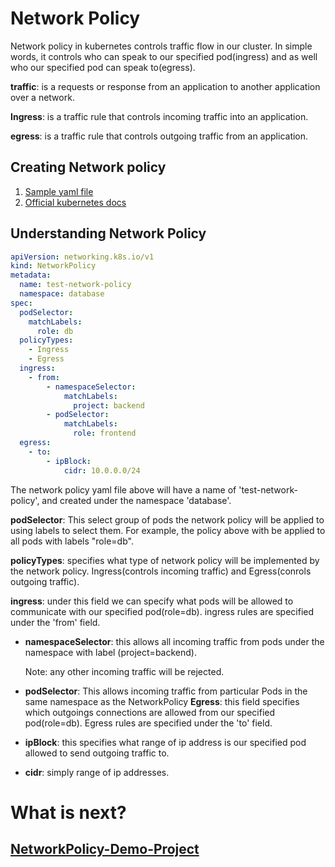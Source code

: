 
# Network Policy  

Network policy in kubernetes controls traffic flow in our cluster. In simple words, it controls who can speak to our specified pod(ingress) and as well who our specified pod can speak to(egress).

**traffic**: is a requests or response from an application to another application over a network.

**Ingress**: is a traffic rule that controls incoming traffic into an application.

**egress**:  is a traffic rule that controls outgoing traffic from an application.








## Creating Network policy
1. [Sample yaml file](network-policy.yaml)
2. [Official kubernetes docs](https://kubernetes.io/docs/concepts/services-networking/network-policies/)


## Understanding Network Policy
```yaml
apiVersion: networking.k8s.io/v1
kind: NetworkPolicy
metadata:
  name: test-network-policy
  namespace: database
spec:
  podSelector:
    matchLabels:
      role: db
  policyTypes:
    - Ingress
    - Egress
  ingress:
    - from:
        - namespaceSelector:
            matchLabels:
              project: backend 
        - podSelector:
            matchLabels:
              role: frontend
  egress:
    - to:
        - ipBlock:
            cidr: 10.0.0.0/24
```

The network policy yaml file above will have a name of 'test-network-policy', and created under the namespace 'database'.

**podSelector**: This select group of pods the network policy will be applied to using labels to select them. For example, the policy above with be applied to all pods with labels "role=db".

**policyTypes**: specifies what type of network policy will be implemented by the network policy. Ingress(controls incoming traffic) and Egress(conrols outgoing traffic).


**ingress**: under this field we can specify what pods will be allowed to communicate with our specified pod(role=db). ingress rules are specified under the 'from' field.
- **namespaceSelector**: this allows all incoming traffic from pods under the namespace with label (project=backend).

    Note: any other incoming traffic will be rejected.
- **podSelector**: This allows incoming traffic from particular Pods in the same namespace as the NetworkPolicy
**Egress**: this field specifies which outgoings connections are allowed from our specified pod(role=db). Egress rules are specified under the 'to' field.
- **ipBlock**: this specifies what range of ip address is our specified pod allowed to send outgoing traffic to.
- **cidr**: simply range of ip addresses.
# What is next?
## [NetworkPolicy-Demo-Project](https://github.com/DevOpsMaestro-01x/Network-Policy-Project.git)
